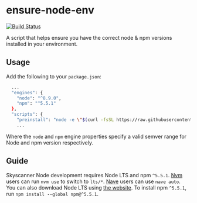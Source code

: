 # ensure-node-env

[![Build Status](https://travis-ci.org/Skyscanner/ensure-node-env.svg?branch=master)](https://travis-ci.org/Skyscanner/ensure-node-env)

A script that helps ensure you have the correct node &amp; npm versions installed in your environment.

## Usage

Add the following to your `package.json`:

```sh
  ...
  "engines": {
    "node": "^8.9.0",
    "npm": "^5.5.1"
  },
  "scripts": {
    "preinstall": "node -e \"$(curl -fsSL https://raw.githubusercontent.com/Skyscanner/ensure-node-env/master/dist/index.js)\"",
    ...
```

Where the `node` and `npm` engine properties specify a valid semver range for Node and npm version respectively. 

## Guide

Skyscanner Node development requires Node LTS and npm `^5.5.1`. [Nvm](https://github.com/creationix/nvm) users can run `nvm use` to switch to `lts/*`. [Nave](https://github.com/isaacs/nave) users can use `nave auto`. You can also download Node LTS using [the website](https://nodejs.org/en/). To install npm `^5.5.1`, run `npm install --global npm@^5.5.1`.

